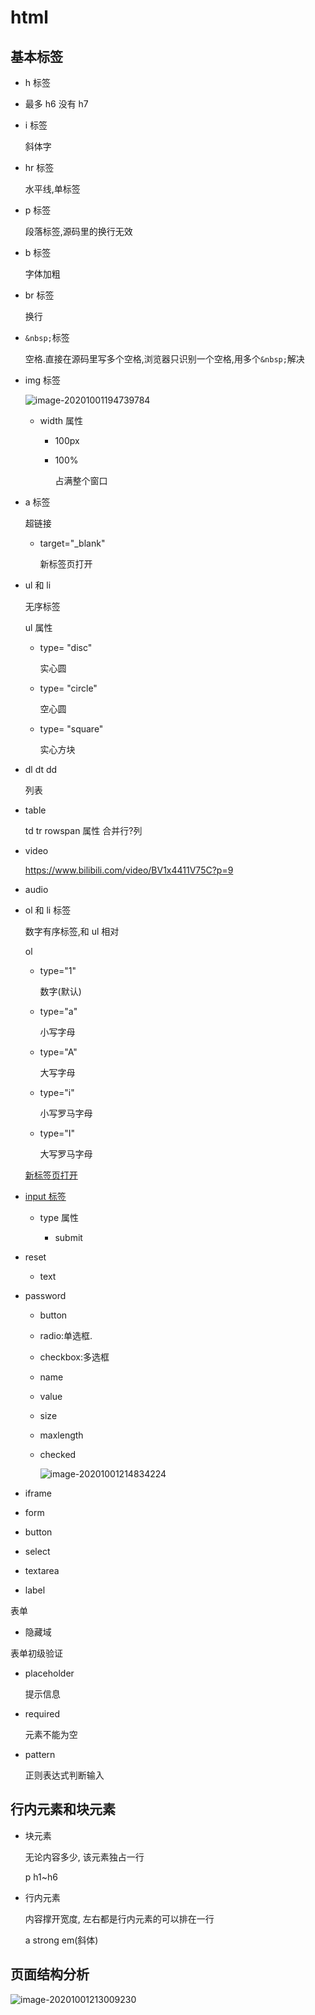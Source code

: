 # html

## 基本标签

- h 标签

- 最多 h6 没有 h7

- i 标签

  斜体字

- hr 标签

  水平线,单标签

- p 标签

  段落标签,源码里的换行无效

- b 标签

  字体加粗

- br 标签

  换行

- `&nbsp;`标签

  空格.直接在源码里写多个空格,浏览器只识别一个空格,用多个`&nbsp;`解决

- img 标签

  ![image-20201001194739784](img/html/image-20201001194739784.png)

  - width 属性

    - 100px

    - 100%

      占满整个窗口

- a 标签

  超链接

  - target="\_blank"

    新标签页打开

- ul 和 li

  无序标签

  ul 属性

  - type= "disc"

    实心圆

  - type= "circle"

    空心圆

  - type= "square"

    实心方块

- dl dt dd

  列表

- table

  td tr rowspan 属性 合并行?列

- video

  https://www.bilibili.com/video/BV1x4411V75C?p=9

- audio

- ol 和 li 标签

  数字有序标签,和 ul 相对

  ol

  - type="1"

    数字(默认)

  - type="a"

    小写字母

  - type="A"

    大写字母

  - type="i"

    小写罗马字母

  - type="I"

    大写罗马字母

  <a href="https://www.google.com" target="_blank">新标签页打开</a>

- [input 标签](https://www.bilibili.com/video/BV17z4y1D7Yj?p=14)

  - type 属性

    - submit

- reset
  - text
- password

  - button
  - radio:单选框.
  - checkbox:多选框

  - name

  - value

  - size

  - maxlength

  - checked

    ![image-20201001214834224](img/html/image-20201001214834224.png)

- iframe

* form

- button

- select
- textarea
- label

表单

- 隐藏域

表单初级验证

- placeholder

  提示信息

- required

  元素不能为空

- pattern

  正则表达式判断输入

## 行内元素和块元素

- 块元素

  无论内容多少, 该元素独占一行

  p h1~h6

- 行内元素

  内容撑开宽度, 左右都是行内元素的可以排在一行

  a strong em(斜体)

## 页面结构分析

![image-20201001213009230](img/html/image-20201001213009230.png)
